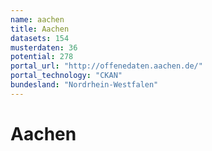 ```yaml
---
name: aachen
title: Aachen
datasets: 154
musterdaten: 36
potential: 278
portal_url: "http://offenedaten.aachen.de/"
portal_technology: "CKAN"
bundesland: "Nordrhein-Westfalen"
---
```

# Aachen
